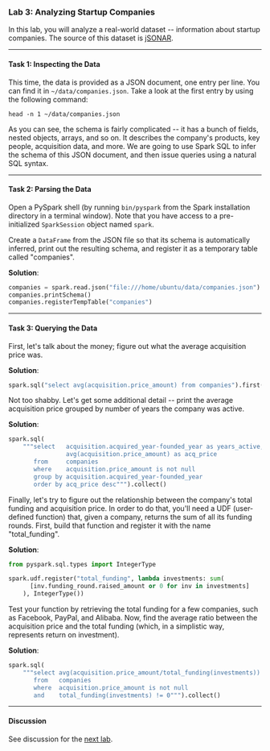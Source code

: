### Lab 3: Analyzing Startup Companies

In this lab, you will analyze a real-world dataset -- information about startup companies. The source of this dataset is [jSONAR](http://jsonstudio.com/resources/).

___

#### Task 1: Inspecting the Data

This time, the data is provided as a JSON document, one entry per line. You can find it in `~/data/companies.json`. Take a look at the first entry by using the following command:

```
head -n 1 ~/data/companies.json
```

As you can see, the schema is fairly complicated -- it has a bunch of fields, nested objects, arrays, and so on. It describes the company's products, key people, acquisition data, and more. We are going to use Spark SQL to infer the schema of this JSON document, and then issue queries using a natural SQL syntax.

___

#### Task 2: Parsing the Data

Open a PySpark shell (by running `bin/pyspark` from the Spark installation directory in a terminal window). Note that you have access to a pre-initialized `SparkSession` object named `spark`.

Create a `DataFrame` from the JSON file so that its schema is automatically inferred, print out the resulting schema, and register it as a temporary table called "companies".

**Solution**:

```python
companies = spark.read.json("file:///home/ubuntu/data/companies.json")
companies.printSchema()
companies.registerTempTable("companies")
```

___

#### Task 3: Querying the Data

First, let's talk about the money; figure out what the average acquisition price was.

**Solution**:

```python
spark.sql("select avg(acquisition.price_amount) from companies").first()
```

Not too shabby. Let's get some additional detail -- print the average acquisition price grouped by number of years the company was active.

**Solution**:

```python
spark.sql(
    """select   acquisition.acquired_year-founded_year as years_active,
                avg(acquisition.price_amount) as acq_price
       from     companies
       where    acquisition.price_amount is not null
       group by acquisition.acquired_year-founded_year
       order by acq_price desc""").collect()
```

Finally, let's try to figure out the relationship between the company's total funding and acquisition price. In order to do that, you'll need a UDF (user-defined function) that, given a company, returns the sum of all its funding rounds. First, build that function and register it with the name "total_funding".

**Solution**:

```python
from pyspark.sql.types import IntegerType

spark.udf.register("total_funding", lambda investments: sum(
      [inv.funding_round.raised_amount or 0 for inv in investments]
    ), IntegerType())
```

Test your function by retrieving the total funding for a few companies, such as Facebook, PayPal, and Alibaba. Now, find the average ratio between the acquisition price and the total funding (which, in a simplistic way, represents return on investment).

**Solution**:

```python
spark.sql(
    """select avg(acquisition.price_amount/total_funding(investments))
       from   companies
       where  acquisition.price_amount is not null
       and    total_funding(investments) != 0""").collect()
```

___

#### Discussion

See discussion for the [next lab](lab4-propprices.md).
